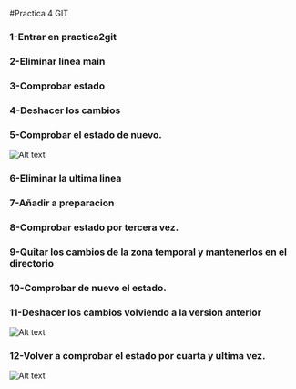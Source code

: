 #Practica 4 GIT

### 1-Entrar en practica2git
### 2-Eliminar linea main
### 3-Comprobar estado
### 4-Deshacer los cambios
### 5-Comprobar el estado de nuevo. 
![Alt text](file:///media/claudio/Elements/GIT/Desarollo%20de%20Entornos/practica2git/Practica4git/Imagenes/Screenshot%20from%202021-01-13%2018-27-35.png
)

### 6-Eliminar la ultima linea
### 7-Añadir a preparacion
### 8-Comprobar estado por tercera vez.
### 9-Quitar los cambios de la zona temporal y mantenerlos en el directorio
### 10-Comprobar de nuevo el estado.
### 11-Deshacer los cambios volviendo a la version anterior

![Alt text](file:///media/claudio/Elements/GIT/Desarollo%20de%20Entornos/practica2git/Practica4git/Imagenes/Screenshot%20from%202021-01-13%2018-28-06.png
)
### 12-Volver a comprobar el estado por cuarta y ultima vez.

![Alt text](file:///media/claudio/Elements/GIT/Desarollo%20de%20Entornos/practica2git/Practica4git/Imagenes/Screenshot%20from%202021-01-13%2018-28-54.png
)

